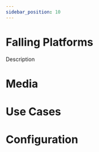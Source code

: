 ```yaml
---
sidebar_position: 10
---
```

# Falling Platforms
Description

# Media

# Use Cases

# Configuration
